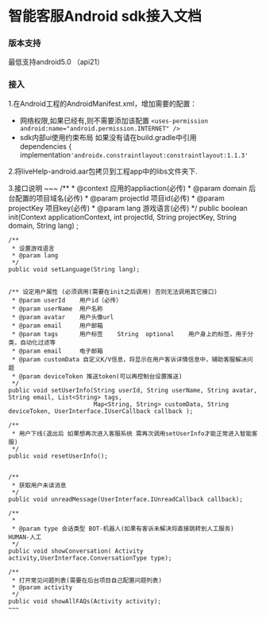 # 智能客服Android sdk接入文档

### 版本支持
最低支持android5.0 （api21）

### 接入 
1.在Android工程的AndroidManifest.xml，增加需要的配置：<br/>
* 网络权限,如果已经有,则不需要添加该配置
    `<uses-permission android:name="android.permission.INTERNET" />`<br/>
* sdk内部ui使用约束布局 如果没有请在build.gradle中引用<br/>
    dependencies {
        implementation`'androidx.constraintlayout:constraintlayout:1.1.3'`
  

2.将liveHelp-android.aar包拷贝到工程app中的libs文件夹下.

3.接口说明
    ~~~
 /**
     * @context             应用的appliaction(必传)
     * @param domain        后台配置的项目域名(必传)
     * @param projectId     项目id(必传)
     * @param projectKey    项目key(必传)
     * @param lang          游戏语言(必传)
     */
    public boolean init(Context applicationContext, int projectId, String projectKey, String domain, String lang) ;

    /**
     * 设置游戏语言
     * @param lang
     */
    public void setLanguage(String lang);


    /** 设定用户属性 (必须调用(需要在init之后调用) 否则无法调用其它接口)
     * @param userId    用户id（必传）
     * @param userName  用户名称
     * @param avatar    用户头像url
     * @param email     用户邮箱
     * @param tags      用户标签 	String 	optional 	用户身上的标签，用于分类，自动化过滤等
     * @param email     电子邮箱
     * @param customData 自定义K/V信息，将显示在用户客诉详情信息中，辅助客服解决问题
     * @param deviceToken 推送token(可以再控制台设置推送)
     */
    public void setUserInfo(String userId, String userName, String avatar, String email, List<String> tags,
                            Map<String, String> customData, String deviceToken, UserInterface.IUserCallback callback );

    /**
     * 用户下线(退出后 如果想再次进入客服系统 需再次调用setUserInfo才能正常进入智能客服)
     */
    public void resetUserInfo();


    /**
     * 获取用户未读消息
     */
    public void unreadMessage(UserInterface.IUnreadCallback callback);

    /**
     *
     * @param type 会话类型 BOT-机器人(如果有客诉未解决将直接跳转到人工服务) HUMAN-人工
     */
    public void showConversation( Activity activity,UserInterface.ConversationType type);

    /**
     * 打开常见问题列表(需要在后台项目自己配置问题列表)
     * @param activity
     */
    public void showAllFAQs(Activity activity);
    ~~~
